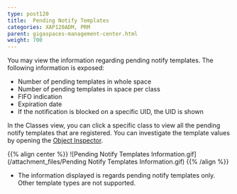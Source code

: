 ```yaml
---
type: post120
title:  Pending Notify Templates
categories: XAP120ADM, PRM
parent: gigaspaces-management-center.html
weight: 700
---
```





You may view the information regarding pending notify templates. The following information is exposed:

- Number of pending templates in whole space
- Number of pending templates in space per class
- FIFO indication
- Expiration date
- If the notification is blocked on a specific UID, the UID is shown

In the Classes view, you can click a specific class to view all the pending notify templates that are registered. You can investigate the template values by opening the [Object Inspector](./gigaspaces-browser-object-inspector.html).

{{% align center %}}
![Pending Notify Templates Information.gif](/attachment_files/Pending Notify Templates Information.gif)
{{% /align %}}

- The information displayed is regards pending notify templates only. Other template types are not supported.
